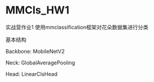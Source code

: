 # MMCls_HW1

实战营作业1 使用mmclassification框架对花朵数据集进行分类

基本结构

Backbone: MobileNetV2

Neck: GlobalAveragePooling

Head: LinearClsHead
